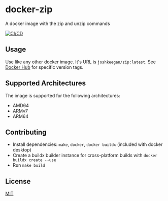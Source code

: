 # docker-zip
A docker image with the zip and unzip commands

[![CI/CD](https://github.com/joshkeegan/docker-zip/actions/workflows/cicd.yaml/badge.svg?branch=master)](https://github.com/JoshKeegan/docker-zip/actions?query=branch%3Amaster)  

## Usage
Use like any other docker image. It's URL is `joshkeegan/zip:latest`. See [Docker Hub](https://hub.docker.com/r/joshkeegan/zip/tags/) for specific version tags.

## Supported Architectures
The image is supported for the following architectures:
 - AMD64
 - ARMv7
 - ARM64

## Contributing
 - Install dependencies: `make`, `docker`, `docker buildx` (included with docker desktop)
 - Create a buildx builder instance for cross-platform builds with `docker buildx create --use`
 - Run `make build`

## License
[MIT](LICENSE)